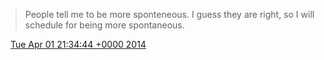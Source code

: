 > People tell me to be more sponteneous\. I guess they are right, so I will schedule for being more spontaneous\.

<img src="../../media/tweet.ico" width="12" /> [Tue Apr 01 21:34:44 +0000 2014](https://twitter.com/DromerDenker/status/451110437070061568)